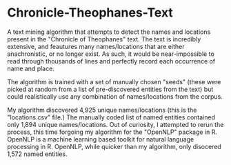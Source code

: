 # Chronicle-Theophanes-Text

A text mining algorithm that attempts to detect the names and locations present in the "Chronicle of Theophanes" text.
The text is incredibly extensive, and feautures many names/locations that are either anachronistic, or no longer exist.
As such, it would be near-impossible to read through thousands of lines and perfectly record each occurrence of name and place.  

The algorithm is trained with a set of manually chosen "seeds" (these were picked at random from a list of pre-discovered entities from the text) but could realistically use any combination of names/locations from the corpus. 

My algorithm discovered 4,925 unique names/locations (this is the "locations.csv" file.) The manually coded list of named entities contained only 1,894 unique names/locations. Out of curiosity, I attempted to rerun the process, this time forgoing my algorithm for the "OpenNLP" package in R. OpenNLP is a machine learning based toolkit for natural language processing in R. OpenNLP, while quicker than my algorithm, only disocered 1,572 named entities.   
